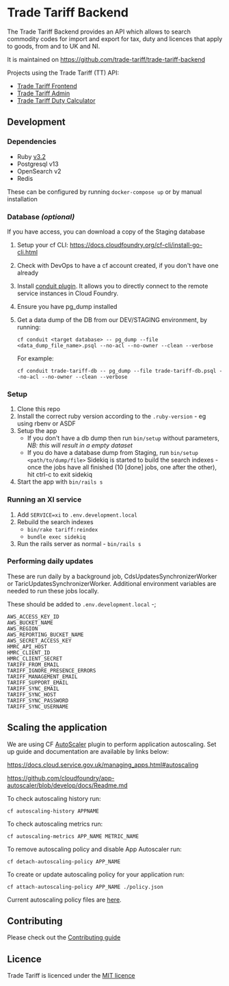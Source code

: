 # Trade Tariff Backend

The Trade Tariff Backend provides an API which allows to search commodity codes for import and export for tax, duty and licences that apply to goods, from and to UK and NI.

It is maintained on https://github.com/trade-tariff/trade-tariff-backend

Projects using the Trade Tariff (TT) API:

* [Trade Tariff Frontend](https://github.com/trade-tariff/trade-tariff-frontend)
* [Trade Tariff Admin](https://github.com/trade-tariff/trade-tariff-admin)
* [Trade Tariff Duty Calculator](https://github.com/trade-tariff/trade-tariff-duty-calculator)

## Development

### Dependencies

  - Ruby [v3.2](https://github.com/trade-tariff/trade-tariff-frontend/blob/main/.ruby-version#L1)
  - Postgresql v13
  - OpenSearch v2
  - Redis

These can be configured by running `docker-compose up` or by manual installation

### Database _(optional)_

If you have access, you can download a copy of the Staging database

1. Setup your cf CLI: https://docs.cloudfoundry.org/cf-cli/install-go-cli.html
2. Check with DevOps to have a cf account created, if you don't have one already
3. Install [conduit plugin](https://plugins.cloudfoundry.org/#conduit). It allows you to directly connect to the remote service instances in Cloud Foundry.
4. Ensure you have pg_dump installed
5. Get a data dump of the DB from our DEV/STAGING environment, by running:

   ```
   cf conduit <target database> -- pg_dump --file <data_dump_file_name>.psql --no-acl --no-owner --clean --verbose
   ```

   For example:

   ```
   cf conduit trade-tariff-db -- pg_dump --file trade-tariff-db.psql --no-acl --no-owner --clean --verbose
   ```

### Setup

1. Clone this repo
2. Install the correct ruby version according to the `.ruby-version` - eg using rbenv or ASDF
3. Setup the app
   - If you don't have a db dump then run `bin/setup` without parameters, _NB: this will result in a empty dataset_
   - If you do have a database dump from Staging, run `bin/setup <path/to/dump/file>`
     Sidekiq is started to build the search indexes - once the jobs have all finished (10 [done] jobs, one after the other), hit ctrl-c to exit sidekiq
4. Start the app with `bin/rails s`

### Running an XI service

1. Add `SERVICE=xi` to `.env.development.local`
2. Rebuild the search indexes
   - `bin/rake tariff:reindex`
   - `bundle exec sidekiq`
3. Run the rails server as normal - `bin/rails s`

### Performing daily updates

These are run daily by a background job, CdsUpdatesSynchronizerWorker or TaricUpdatesSynchronizerWorker. Additional environment variables are needed to run these jobs locally.

These should be added to `.env.development.local` -;

```
AWS_ACCESS_KEY_ID
AWS_BUCKET_NAME
AWS_REGION
AWS_REPORTING_BUCKET_NAME
AWS_SECRET_ACCESS_KEY
HMRC_API_HOST
HMRC_CLIENT_ID
HMRC_CLIENT_SECRET
TARIFF_FROM_EMAIL
TARIFF_IGNORE_PRESENCE_ERRORS
TARIFF_MANAGEMENT_EMAIL
TARIFF_SUPPORT_EMAIL
TARIFF_SYNC_EMAIL
TARIFF_SYNC_HOST
TARIFF_SYNC_PASSWORD
TARIFF_SYNC_USERNAME
```

## Scaling the application

We are using CF [AutoScaler](https://github.com/cloudfoundry/app-autoscaler) plugin to perform application autoscaling. Set up guide and documentation are available by links below:

https://docs.cloud.service.gov.uk/managing_apps.html#autoscaling

https://github.com/cloudfoundry/app-autoscaler/blob/develop/docs/Readme.md


To check autoscaling history run:

    cf autoscaling-history APPNAME

To check autoscaling metrics run:

    cf autoscaling-metrics APP_NAME METRIC_NAME

To remove autoscaling policy and disable App Autoscaler run:

    cf detach-autoscaling-policy APP_NAME

To create or update autoscaling policy for your application run:

    cf attach-autoscaling-policy APP_NAME ./policy.json


Current autoscaling policy files are [here](https://github.com/trade-tariff/trade-tariff-backend/tree/main/config/autoscaling).

## Contributing

Please check out the [Contributing guide](https://github.com/trade-tariff/trade-tariff-backend/blob/main/CONTRIBUTING.md)


## Licence

Trade Tariff is licenced under the [MIT licence](https://github.com/trade-tariff/trade-tariff-backend/blob/main/LICENCE.txt)
